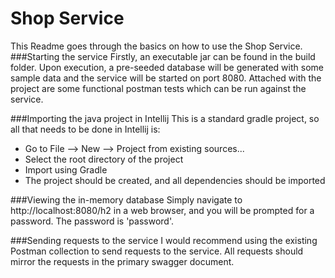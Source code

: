 # Shop Service
This Readme goes through the basics on how to use the Shop Service.
###Starting the service
Firstly, an executable jar can be found in the build folder. Upon execution, a pre-seeded database will be generated 
with some sample data and the service will be started on port 8080. Attached with the project are some functional 
postman tests which can be run against the service. 

###Importing the java project in Intellij
This is a standard gradle project, so all that needs to be done in Intellij is:
- Go to File --> New --> Project from existing sources...
- Select the root directory of the project
- Import using Gradle
- The project should be created, and all dependencies should be imported

###Viewing the in-memory database
Simply navigate to http://localhost:8080/h2 in a web browser, and you will be prompted for a password. The password is 
'password'.

###Sending requests to the service
I would recommend using the existing Postman collection to send requests to the service. All requests should mirror the 
requests in the primary swagger document.

